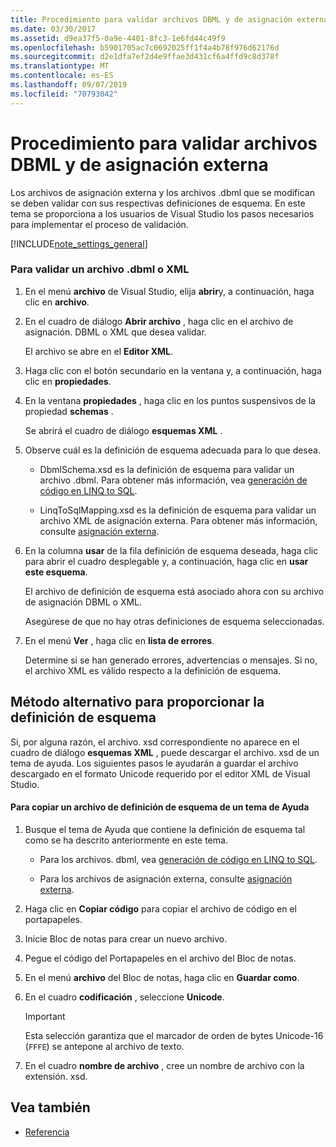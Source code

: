 ```yaml
---
title: Procedimiento para validar archivos DBML y de asignación externa
ms.date: 03/30/2017
ms.assetid: d9ea37f5-0a9e-4401-8fc3-1e6fd44c49f9
ms.openlocfilehash: b5901705ac7c0692025ff1f4a4b78f976d62176d
ms.sourcegitcommit: d2e1dfa7ef2d4e9ffae3d431cf6a4ffd9c8d378f
ms.translationtype: MT
ms.contentlocale: es-ES
ms.lasthandoff: 09/07/2019
ms.locfileid: "70793042"
---
```

# <a name="how-to-validate-dbml-and-external-mapping-files"></a>Procedimiento para validar archivos DBML y de asignación externa

Los archivos de asignación externa y los archivos .dbml que se modifican se deben validar con sus respectivas definiciones de esquema. En este tema se proporciona a los usuarios de Visual Studio los pasos necesarios para implementar el proceso de validación.

[!INCLUDE[note_settings_general](../../../../../../includes/note-settings-general-md.md)]

### <a name="to-validate-a-dbml-or-xml-file"></a>Para validar un archivo .dbml o XML

1. En el menú **archivo** de Visual Studio, elija **abrir**y, a continuación, haga clic en **archivo**.

2. En el cuadro de diálogo **Abrir archivo** , haga clic en el archivo de asignación. DBML o XML que desea validar.

    El archivo se abre en el **Editor XML**.

3. Haga clic con el botón secundario en la ventana y, a continuación, haga clic en **propiedades**.

4. En la ventana **propiedades** , haga clic en los puntos suspensivos de la propiedad **schemas** .

    Se abrirá el cuadro de diálogo **esquemas XML** .

5. Observe cuál es la definición de esquema adecuada para lo que desea.

    - DbmlSchema.xsd es la definición de esquema para validar un archivo .dbml. Para obtener más información, vea [generación de código en LINQ to SQL](code-generation-in-linq-to-sql.md).

    - LinqToSqlMapping.xsd es la definición de esquema para validar un archivo XML de asignación externa. Para obtener más información, consulte [asignación externa](external-mapping.md).

6. En la columna **usar** de la fila definición de esquema deseada, haga clic para abrir el cuadro desplegable y, a continuación, haga clic en **usar este esquema**.

    El archivo de definición de esquema está asociado ahora con su archivo de asignación DBML o XML.

    Asegúrese de que no hay otras definiciones de esquema seleccionadas.

7. En el menú **Ver** , haga clic en **lista de errores**.

    Determine si se han generado errores, advertencias o mensajes. Si no, el archivo XML es válido respecto a la definición de esquema.

## <a name="alternate-method-for-supplying-schema-definition"></a>Método alternativo para proporcionar la definición de esquema

Si, por alguna razón, el archivo. xsd correspondiente no aparece en el cuadro de diálogo **esquemas XML** , puede descargar el archivo. xsd de un tema de ayuda. Los siguientes pasos le ayudarán a guardar el archivo descargado en el formato Unicode requerido por el editor XML de Visual Studio.

#### <a name="to-copy-a-schema-definition-file-from-a-help-topic"></a>Para copiar un archivo de definición de esquema de un tema de Ayuda

1. Busque el tema de Ayuda que contiene la definición de esquema tal como se ha descrito anteriormente en este tema.

    - Para los archivos. dbml, vea [generación de código en LINQ to SQL](code-generation-in-linq-to-sql.md).

    - Para los archivos de asignación externa, consulte [asignación externa](external-mapping.md).

2. Haga clic en **Copiar código** para copiar el archivo de código en el portapapeles.

3. Inicie Bloc de notas para crear un nuevo archivo.

4. Pegue el código del Portapapeles en el archivo del Bloc de notas.

5. En el menú **archivo** del Bloc de notas, haga clic en **Guardar como**.

6. En el cuadro **codificación** , seleccione **Unicode**.

    > [!IMPORTANT]
    > Esta selección garantiza que el marcador de orden de bytes Unicode-16 (`FFFE`) se antepone al archivo de texto.

7. En el cuadro **nombre de archivo** , cree un nombre de archivo con la extensión. xsd.

## <a name="see-also"></a>Vea también

- [Referencia](reference.md)
